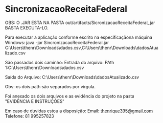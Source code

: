 # SincronizacaoReceitaFederal

OBS: O .JAR ESTA NA PASTA out/artifacts/SicronizacaoReceitaFederal_jar BASTA EXECUTA-LO.

Para executar a aplicação conforme escrito na especificaçãona máquina Windows:
java -jar SincronizacaoReceitaFederal.jar C:\\Users\\thenr\\Downloads\\dados.csv,C:\\Users\\thenr\\Downloads\\dadosAtualizado.csv

São passados dois caminho:
Entrada do arquivo:
 PAth 1:C:\\Users\\thenr\\Downloads\\dados.csv

Saída do Arquivo:
C:\\Users\\thenr\\Downloads\\dadosAtualizado.csv

Obs: os dois path são separados por virgula.

Foi anexado os dois arquivos e as evidência do projeto na pasta "EVIDÊNCIA E INSTRUÇÕES"

Em caso de duvidas estou a disposição:
 Email: thenrique395@gmail.com
 Telefone: 81 995257823

